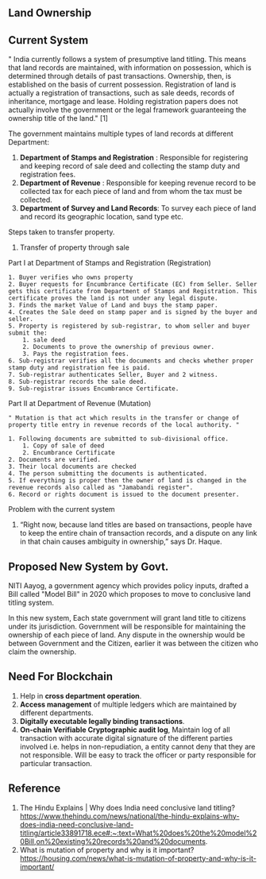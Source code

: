 ## Land Ownership 

## Current System 

" India currently follows a system of presumptive land titling. This means that land records are maintained, with information on possession, which is determined through details of past transactions. Ownership, then, is established on the basis of current possession. Registration of land is actually a registration of transactions, such as sale deeds, records of inheritance, mortgage and lease. Holding registration papers does not actually involve the government or the legal framework guaranteeing the ownership title of the land." [1]



The government maintains multiple types of land records at different Department: 

1. **Department of Stamps and Registration** : Responsible for registering and keeping record of sale deed and collecting the stamp duty and registration fees. 
2. **Department of Revenue** : Responsible for keeping revenue record to be collected tax for each piece of land and from whom the tax must be collected. 
3. **Department of Survey and Land Records**: To survey each piece of land and record its geographic location, sand type etc.

Steps taken to transfer property.
1. Transfer of property through sale 
    
 Part I at Department of Stamps and Registration (Registration)

    1. Buyer verifies who owns property
    2. Buyer requests for Encumbrance Certificate (EC) from Seller. Seller gets this certificate from Department of Stamps and Registration. This certificate proves the land is not under any legal dispute.
    3. Finds the market Value of Land and buys the stamp paper.
    4. Creates the Sale deed on stamp paper and is signed by the buyer and seller.
    5. Property is registered by sub-registrar, to whom seller and buyer submit the: 
        1. sale deed
        2. Documents to prove the ownership of previous owner.
        3. Pays the registration fees. 
    6. Sub-registrar verifies all the documents and checks whether proper stamp duty and registration fee is paid. 
    7. Sub-registrar authenticates Seller, Buyer and 2 witness.
    8. Sub-registrar records the sale deed. 
    9. Sub-registrar issues Encumbrance Certificate.
    
Part II at Department of Revenue (Mutation)
    
    " Mutation is that act which results in the transfer or change of property title entry in revenue records of the local authority. "

    1. Following documents are submitted to sub-divisional office.
        1. Copy of sale of deed
        2. Encumbrance Certificate 
    2. Documents are verified. 
    3. Their local documents are checked 
    4. The person submitting the documents is authenticated.
    5. If everything is proper then the owner of land is changed in the revenue records also called as "Jamabandi register". 
    6. Record or rights document is issued to the document presenter. 


Problem with the current system 
1. “Right now, because land titles are based on transactions, people have to keep the entire chain of transaction records, and a dispute on any link in that chain causes ambiguity in ownership,” says Dr. Haque.



## Proposed New System by Govt.

 NITI Aayog, a government agency which provides policy inputs, drafted a Bill called "Model Bill" in 2020 which proposes to move to conclusive land titling system.

 In this new system, Each state government will grant land title to citizens under its jurisdiction. Government will be responsible for maintaining the ownership of each piece of land. Any dispute in the ownership would be between Government and the Citizen, earlier it was between the citizen who claim the ownership. 

## Need For Blockchain 

1. Help in **cross department operation**.
2. **Access management** of multiple ledgers which are maintained by different departments. 
3. **Digitally executable legally binding transactions**. 
4. **On-chain Verifiable Cryptographic audit log**, Maintain log of all transaction with accurate digital signature of the different parties involved i.e. helps in non-repudiation, a entity cannot deny that they are not responsible. Will be easy to track the officer or party responsible for particular transaction.



## Reference 
1. The Hindu Explains | Why does India need conclusive land titling? https://www.thehindu.com/news/national/the-hindu-explains-why-does-india-need-conclusive-land-titling/article33891718.ece#:~:text=What%20does%20the%20model%20Bill,on%20existing%20records%20and%20documents.
2. What is mutation of property and why is it important? https://housing.com/news/what-is-mutation-of-property-and-why-is-it-important/